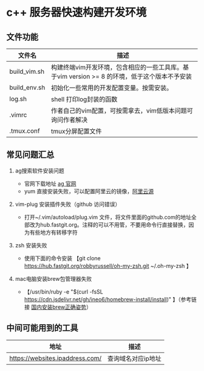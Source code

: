 # c++ 服务器快速构建开发环境

## 文件功能

| 文件名 | 描述 |
| ----   | ---- |
| build_vim.sh | 构建终端vim开发环境，包含相应的一些工具库。基于vim version >= 8 的环境，低于这个版本不予安装 |
| build_env.sh | 初始化一些常用的开发配置变量。按需安装。|
| log.sh       | shell 打印log封装的函数 |
| .vimrc       | 作者自己的vim配置，可按需拿去，vim低版本问题可询问作者解决 |
| .tmux.conf   | tmux分屏配置文件 |

## 常见问题汇总
1. ag搜索软件安装问题
    * 官网下载地址 [ag 官网](https://github.com/mizuno-as/silversearcher-ag)
    * yum 直接安装失败，可以配置阿里云的镜像，[阿里云源](https://developer.aliyun.com/mirror)

2. vim-plug 安装插件失败（github 访问错误）
    *  打开~/.vim/autoload/plug.vim 文件，将文件里面的github.com的地址全部改为hub.fastgit.org。注释的可以不用管，不要用命令行直接替换，因为有些地方有转移字符

3. zsh 安装失败
    * 使用下面的命令安装 【git clone https://hub.fastgit.org/robbyrussell/oh-my-zsh.git ~/.oh-my-zsh 】

4. mac电脑安装brew包管理器失败
    * 【/usr/bin/ruby -e "$(curl -fsSL https://cdn.jsdelivr.net/gh/ineo6/homebrew-install/install)" 】（参考链接 [国内安装brew正确姿势](https://cloud.tencent.com/developer/article/1853162)）

## 中间可能用到的工具
| 地址 | 描述 |
| ---- | ---- |
| https://websites.ipaddress.com/ | 查询域名对应ip地址 | 
